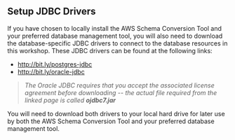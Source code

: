 ## Setup JDBC Drivers

If you have chosen to locally install the AWS Schema Conversion Tool and your preferred database management tool, you will also need to download the database-specific JDBC drivers to connect to the database resources in this workshop. These JDBC drivers can be found at the following links:

- <http://bit.ly/postgres-jdbc>
- <http://bit.ly/oracle-jdbc>

> *The Oracle JDBC requires that you accept the associated license agreement before downloading -- the actual file required from the linked page is called **ojdbc7.jar***

You will need to download both drivers to your local hard drive for later use by both the AWS Schema Conversion Tool and your preferred database management tool.